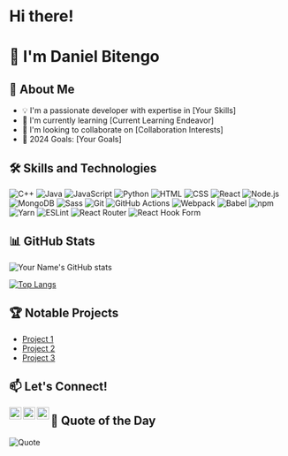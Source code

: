 # Hi there!
# 👋 I'm Daniel Bitengo

## 🚀 About Me
- 💡 I'm a passionate developer with expertise in [Your Skills]
- 🌱 I'm currently learning [Current Learning Endeavor]
- 👯 I'm looking to collaborate on [Collaboration Interests]
- 🥅 2024 Goals: [Your Goals]

## 🛠 Skills and Technologies
![C++](https://img.shields.io/badge/-C++-00599C?style=flat-square&logo=C%2B%2B&logoColor=white)
![Java](https://img.shields.io/badge/-Java-007396?style=flat-square&logo=Java&logoColor=white)
![JavaScript](https://img.shields.io/badge/-JavaScript-05122A?style=flat&logo=javascript)
![Python](https://img.shields.io/badge/-Python-05122A?style=flat&logo=python)
![HTML](https://img.shields.io/badge/-HTML-05122A?style=flat&logo=HTML5)
![CSS](https://img.shields.io/badge/-CSS-05122A?style=flat&logo=CSS3&logoColor=1572B6)
![React](https://img.shields.io/badge/-React-61DAFB?style=flat-square&logo=React&logoColor=black)
![Node.js](https://img.shields.io/badge/-Node.js-339933?style=flat-square&logo=Node.js&logoColor=white)
![MongoDB](https://img.shields.io/badge/-MongoDB-47A248?style=flat-square&logo=MongoDB&logoColor=white)
![Sass](https://img.shields.io/badge/-Sass-CC6699?style=flat-square&logo=Sass&logoColor=white)
![Git](https://img.shields.io/badge/-Git-05122A?style=flat&logo=git)
![GitHub Actions](https://img.shields.io/badge/-GitHub%20Actions-2088FF?style=flat-square&logo=GitHub%20Actions&logoColor=white)
![Webpack](https://img.shields.io/badge/-Webpack-8DD6F9?style=flat-square&logo=Webpack&logoColor=black)
![Babel](https://img.shields.io/badge/-Babel-F9DC3E?style=flat-square&logo=Babel&logoColor=black)
![npm](https://img.shields.io/badge/-npm-CB3837?style=flat-square&logo=npm&logoColor=white)
![Yarn](https://img.shields.io/badge/-Yarn-2C8EBB?style=flat-square&logo=Yarn&logoColor=white)
![ESLint](https://img.shields.io/badge/-ESLint-4B32C3?style=flat-square&logo=ESLint&logoColor=white)
![React Router](https://img.shields.io/badge/-React%20Router-CA4245?style=flat-square&logo=React%20Router&logoColor=white)
![React Hook Form](https://img.shields.io/badge/-React%20Hook%20Form-EC5990?style=flat-square&logo=React%20Hook%20Form&logoColor=white)

## 📊 GitHub Stats
![Your Name's GitHub stats](https://github-readme-stats.vercel.app/api?username=Dancode-188&show_icons=true&theme=radical)

[![Top Langs](https://github-readme-stats.vercel.app/api/top-langs/?username=Dancode-188&layout=compact&theme=radical)](https://github.com/Dancode-188/github-readme-stats)

## 🏆 Notable Projects
- [Project 1](link-to-project-1)
- [Project 2](link-to-project-2)
- [Project 3](link-to-project-3)


## 📫 Let's Connect!

[<img align="left" alt="LinkedIn" width="22px" src="https://cdn.jsdelivr.net/npm/simple-icons@v3/icons/linkedin.svg" />][linkedin]
[<img align="left" alt="Twitter" width="22px" src="https://cdn.jsdelivr.net/npm/simple-icons@v3/icons/twitter.svg" />][twitter]
[<img align="left" alt="GitHub" width="22px" src="https://cdn.jsdelivr.net/npm/simple-icons@v3/icons/github.svg" />][github]

[linkedin]: https://linkedin.com/in/yourname
[twitter]: https://twitter.com/yourusername
[github]: https://github.com/yourusername

## 🌟 Quote of the Day

![Quote](https://quotes-github-readme.vercel.app/api?type=horizontal&theme=radical)
